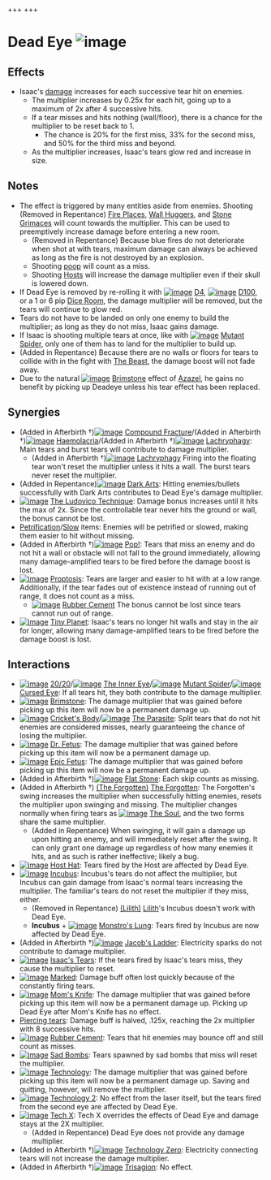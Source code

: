 +++
+++

 # Dead Eye ![image](/image/Dead_Eye.png) 

Effects
---------


* Isaac's [damage](/wiki/Damage "Damage") increases for each successive tear hit on enemies.
	+ The multiplier increases by 0.25x for each hit, going up to a maximum of 2x after 4 successive hits.
	+ If a tear misses and hits nothing (wall/floor), there is a chance for the multiplier to be reset back to 1.
		- The chance is 20% for the first miss, 33% for the second miss, and 50% for the third miss and beyond.
	+ As the multiplier increases, Isaac's tears glow red and increase in size.


Notes
-------


* The effect is triggered by many entities aside from enemies. Shooting (Removed in Repentance) [Fire Places](/wiki/Fire_Place "Fire Place"), [Wall Huggers](/wiki/Wall_Hugger "Wall Hugger"), and [Stone Grimaces](/wiki/Stone_Grimace "Stone Grimace") will count towards the multiplier. This can be used to preemptively increase damage before entering a new room.
	+ (Removed in Repentance) Because blue fires do not deteriorate when shot at with tears, maximum damage can always be achieved as long as the fire is not destroyed by an explosion.
	+ Shooting [poop](/wiki/Poop "Poop") will count as a miss.
	+ Shooting [Hosts](/wiki/Host "Host") will increase the damage multiplier even if their skull is lowered down.
* If Dead Eye is removed by re-rolling it with [![image](/image/D4.png)](/wiki/D4 "D4") [D4](/wiki/D4 "D4"), [![image](/image/D100.png)](/wiki/D100 "D100") [D100](/wiki/D100 "D100"), or a 1 or 6 pip [Dice Room](/wiki/Dice_Room "Dice Room"), the damage multiplier will be removed, but the tears will continue to glow red.
* Tears do not have to be landed on only one enemy to build the multiplier; as long as they do not miss, Isaac gains damage.
* If Isaac is shooting multiple tears at once, like with [![image](/image/Mutant_Spider.png)](/wiki/Mutant_Spider "Mutant Spider") [Mutant Spider](/wiki/Mutant_Spider "Mutant Spider"), only one of them has to land for the multiplier to build up.
* (Added in Repentance) Because there are no walls or floors for tears to collide with in the fight with [The Beast](/wiki/The_Beast "The Beast"), the damage boost will not fade away.
* Due to the natural [![image](/image/Brimstone.png)](/wiki/Brimstone "Brimstone") [Brimstone](/wiki/Brimstone "Brimstone") effect of [Azazel](/wiki/Azazel "Azazel"), he gains no benefit by picking up Deadeye unless his tear effect has been replaced.


Synergies
-----------


* (Added in Afterbirth †)[![image](/image/Compound_Fracture.png)](/wiki/Compound_Fracture "Compound Fracture") [Compound Fracture](/wiki/Compound_Fracture "Compound Fracture")/(Added in Afterbirth †)[![image](/image/Haemolacria.png)](/wiki/Haemolacria "Haemolacria") [Haemolacria](/wiki/Haemolacria "Haemolacria")/(Added in Afterbirth †)[![image](/image/Lachryphagy.png)](/wiki/Lachryphagy "Lachryphagy") [Lachryphagy](/wiki/Lachryphagy "Lachryphagy"): Main tears and burst tears will contribute to damage multiplier.
	+ (Added in Afterbirth †)[![image](/image/Lachryphagy.png)](/wiki/Lachryphagy "Lachryphagy") [Lachryphagy](/wiki/Lachryphagy "Lachryphagy") Firing into the floating tear won't reset the multiplier unless it hits a wall. The burst tears never reset the multiplier.
* (Added in Repentance)[![image](/image/Dark_Arts.png)](/wiki/Dark_Arts "Dark Arts") [Dark Arts](/wiki/Dark_Arts "Dark Arts"): Hitting enemies/bullets successfully with Dark Arts contributes to Dead Eye's damage multiplier.
* [![image](/image/The_Ludovico_Technique.png)](/wiki/The_Ludovico_Technique "The Ludovico Technique") [The Ludovico Technique](/wiki/The_Ludovico_Technique "The Ludovico Technique"): Damage bonus increases until it hits the max of 2x. Since the controllable tear never hits the ground or wall, the bonus cannot be lost.
* [Petrification](/wiki/Petrification "Petrification")/[Slow](/wiki/Slow "Slow") items: Enemies will be petrified or slowed, making them easier to hit without missing.
* (Added in Afterbirth †)[![image](/image/Pop!.png)](/wiki/Pop! "Pop!") [Pop!](/wiki/Pop! "Pop!"): Tears that miss an enemy and do not hit a wall or obstacle will not fall to the ground immediately, allowing many damage-amplified tears to be fired before the damage boost is lost.
* [![image](/image/Proptosis.png)](/wiki/Proptosis "Proptosis") [Proptosis](/wiki/Proptosis "Proptosis"): Tears are larger and easier to hit with at a low range. Additionally, if the tear fades out of existence instead of running out of range, it does not count as a miss.
	+ [![image](/image/Rubber_Cement.png)](/wiki/Rubber_Cement "Rubber Cement") [Rubber Cement](/wiki/Rubber_Cement "Rubber Cement") The bonus cannot be lost since tears cannot run out of range.
* [![image](/image/Tiny_Planet.png)](/wiki/Tiny_Planet "Tiny Planet") [Tiny Planet](/wiki/Tiny_Planet "Tiny Planet"): Isaac's tears no longer hit walls and stay in the air for longer, allowing many damage-amplified tears to be fired before the damage boost is lost.


Interactions
--------------


* [![image](/image/20/20.png)](/wiki/20/20 "20/20") [20/20](/wiki/20/20 "20/20")/[![image](/image/The_Inner_Eye.png)](/wiki/The_Inner_Eye "The Inner Eye") [The Inner Eye](/wiki/The_Inner_Eye "The Inner Eye")/[![image](/image/Mutant_Spider.png)](/wiki/Mutant_Spider "Mutant Spider") [Mutant Spider](/wiki/Mutant_Spider "Mutant Spider")/[![image](/image/Cursed_Eye.png)](/wiki/Cursed_Eye "Cursed Eye") [Cursed Eye](/wiki/Cursed_Eye "Cursed Eye"): If all tears hit, they both contribute to the damage multiplier.
* [![image](/image/Brimstone.png)](/wiki/Brimstone "Brimstone") [Brimstone](/wiki/Brimstone "Brimstone"): The damage multiplier that was gained before picking up this item will now be a permanent damage up.
* [![image](/image/Cricket%27s_Body.png)](/wiki/Cricket%27s_Body "Cricket's Body") [Cricket's Body](/wiki/Cricket%27s_Body "Cricket's Body")/[![image](/image/The_Parasite.png)](/wiki/The_Parasite "The Parasite") [The Parasite](/wiki/The_Parasite "The Parasite"): Split tears that do not hit enemies are considered misses, nearly guaranteeing the chance of losing the multiplier.
* [![image](/image/Dr._Fetus.png)](/wiki/Dr._Fetus "Dr. Fetus") [Dr. Fetus](/wiki/Dr._Fetus "Dr. Fetus"): The damage multiplier that was gained before picking up this item will now be a permanent damage up.
* [![image](/image/Epic_Fetus.png)](/wiki/Epic_Fetus "Epic Fetus") [Epic Fetus](/wiki/Epic_Fetus "Epic Fetus"): The damage multiplier that was gained before picking up this item will now be a permanent damage up.
* (Added in Afterbirth †)[![image](/image/Flat_Stone.png)](/wiki/Flat_Stone "Flat Stone") [Flat Stone](/wiki/Flat_Stone "Flat Stone"): Each skip counts as missing.
* (Added in Afterbirth †)  [(The Forgotten)](/wiki/The_Forgotten "The Forgotten") [The Forgotten](/wiki/The_Forgotten "The Forgotten"): The Forgotten's swing increases the multiplier when successfully hitting enemies, resets the multiplier upon swinging and missing. The multiplier changes normally when firing tears as  [![image](/image/The_Soul.png)](/wiki/The_Soul_(Character) "The Soul") [The Soul](/wiki/The_Soul_(Character) "The Soul (Character)"), and the two forms share the same multiplier.
	+ (Added in Repentance) When swinging, it will gain a damage up upon hitting an enemy, and will immediately reset after the swing. It can only grant one damage up regardless of how many enemies it hits, and as such is rather ineffective; likely a bug.
* [![image](/image/Host_Hat.png)](/wiki/Host_Hat "Host Hat") [Host Hat](/wiki/Host_Hat "Host Hat"): Tears fired by the Host are affected by Dead Eye.
* [![image](/image/Incubus.png)](/wiki/Incubus "Incubus") [Incubus](/wiki/Incubus "Incubus"): Incubus's tears do not affect the multiplier, but Incubus can gain damage from Isaac's normal tears increasing the multiplier. The familiar's tears do not reset the multiplier if they miss, either.
	+ (Removed in Repentance)  [(Lilith)](/wiki/Lilith "Lilith") [Lilith](/wiki/Lilith "Lilith")'s Incubus doesn't work with Dead Eye.
	+ **Incubus** + [![image](/image/Monstro%27s_Lung.png)](/wiki/Monstro%27s_Lung "Monstro's Lung") [Monstro's Lung](/wiki/Monstro%27s_Lung "Monstro's Lung"): Tears fired by Incubus are now affected by Dead Eye.
* (Added in Afterbirth †)[![image](/image/Jacob%27s_Ladder.png)](/wiki/Jacob%27s_Ladder "Jacob's Ladder") [Jacob's Ladder](/wiki/Jacob%27s_Ladder "Jacob's Ladder"): Electricity sparks do not contribute to damage multiplier.
* [![image](/image/Isaac%27s_Tears.png)](/wiki/Isaac%27s_Tears "Isaac's Tears") [Isaac's Tears](/wiki/Isaac%27s_Tears "Isaac's Tears"): If the tears fired by Isaac's tears miss, they cause the multiplier to reset.
* [![image](/image/Marked.png)](/wiki/Marked "Marked") [Marked](/wiki/Marked "Marked"): Damage buff often lost quickly because of the constantly firing tears.
* [![image](/image/Mom%27s_Knife.png)](/wiki/Mom%27s_Knife "Mom's Knife") [Mom's Knife](/wiki/Mom%27s_Knife "Mom's Knife"): The damage multiplier that was gained before picking up this item will now be a permanent damage up. Picking up Dead Eye after Mom's Knife has no effect.
* [Piercing tears](/wiki/Piercing_tears "Piercing tears"): Damage buff is halved, .125x, reaching the 2x multiplier with 8 successive hits.
* [![image](/image/Rubber_Cement.png)](/wiki/Rubber_Cement "Rubber Cement") [Rubber Cement](/wiki/Rubber_Cement "Rubber Cement"): Tears that hit enemies may bounce off and still count as misses.
* [![image](/image/Sad_Bombs.png)](/wiki/Sad_Bombs "Sad Bombs") [Sad Bombs](/wiki/Sad_Bombs "Sad Bombs"): Tears spawned by sad bombs that miss will reset the multiplier.
* [![image](/image/Technology.png)](/wiki/Technology "Technology") [Technology](/wiki/Technology "Technology"): The damage multiplier that was gained before picking up this item will now be a permanent damage up. Saving and quitting, however, will remove the multiplier.
* [![image](/image/Technology_2.png)](/wiki/Technology_2 "Technology 2") [Technology 2](/wiki/Technology_2 "Technology 2"): No effect from the laser itself, but the tears fired from the second eye are affected by Dead Eye.
* [![image](/image/Tech_X.png)](/wiki/Tech_X "Tech X") [Tech X](/wiki/Tech_X "Tech X"): Tech X overrides the effects of Dead Eye and damage stays at the 2X multiplier.
	+ (Added in Repentance) Dead Eye does not provide any damage multiplier.
* (Added in Afterbirth †)[![image](/image/Technology_Zero.png)](/wiki/Technology_Zero "Technology Zero") [Technology Zero](/wiki/Technology_Zero "Technology Zero"): Electricity connecting tears will not increase the damage multiplier.
* (Added in Afterbirth †)[![image](/image/Trisagion.png)](/wiki/Trisagion "Trisagion") [Trisagion](/wiki/Trisagion "Trisagion"): No effect.


